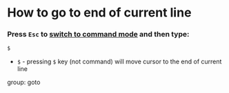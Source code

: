 # How to go to end of current line

### Press `Esc` to [switch to command mode](/vim/how-to-switch-to-command-mode) and then type:

```bash
$
```

- `$` - pressing `$` key (not command) will move cursor to the end of current line

group: goto



